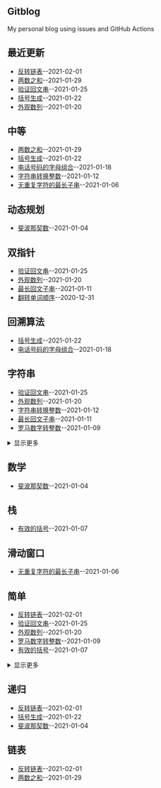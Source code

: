 ## Gitblog
My personal blog using issues and GitHub Actions
## 最近更新
- [反转链表](https://github.com/Bulandent/js-leetcode-2021/issues/16)--2021-02-01
- [两数之和](https://github.com/Bulandent/js-leetcode-2021/issues/15)--2021-01-29
- [验证回文串](https://github.com/Bulandent/js-leetcode-2021/issues/14)--2021-01-25
- [括号生成](https://github.com/Bulandent/js-leetcode-2021/issues/13)--2021-01-22
- [外观数列](https://github.com/Bulandent/js-leetcode-2021/issues/12)--2021-01-20
## 中等
- [两数之和](https://github.com/Bulandent/js-leetcode-2021/issues/15)--2021-01-29
- [括号生成](https://github.com/Bulandent/js-leetcode-2021/issues/13)--2021-01-22
- [电话号码的字母组合](https://github.com/Bulandent/js-leetcode-2021/issues/11)--2021-01-18
- [字符串转换整数](https://github.com/Bulandent/js-leetcode-2021/issues/10)--2021-01-12
- [无重复字符的最长子串](https://github.com/Bulandent/js-leetcode-2021/issues/6)--2021-01-06
## 动态规划
- [斐波那契数](https://github.com/Bulandent/js-leetcode-2021/issues/4)--2021-01-04
## 双指针
- [验证回文串](https://github.com/Bulandent/js-leetcode-2021/issues/14)--2021-01-25
- [外观数列](https://github.com/Bulandent/js-leetcode-2021/issues/12)--2021-01-20
- [最长回文子串](https://github.com/Bulandent/js-leetcode-2021/issues/9)--2021-01-11
- [翻转单词顺序](https://github.com/Bulandent/js-leetcode-2021/issues/1)--2020-12-31
## 回溯算法
- [括号生成](https://github.com/Bulandent/js-leetcode-2021/issues/13)--2021-01-22
- [电话号码的字母组合](https://github.com/Bulandent/js-leetcode-2021/issues/11)--2021-01-18
## 字符串
- [验证回文串](https://github.com/Bulandent/js-leetcode-2021/issues/14)--2021-01-25
- [外观数列](https://github.com/Bulandent/js-leetcode-2021/issues/12)--2021-01-20
- [字符串转换整数](https://github.com/Bulandent/js-leetcode-2021/issues/10)--2021-01-12
- [最长回文子串](https://github.com/Bulandent/js-leetcode-2021/issues/9)--2021-01-11
- [罗马数字转整数](https://github.com/Bulandent/js-leetcode-2021/issues/8)--2021-01-09
<details><summary>显示更多</summary>

- [有效的括号](https://github.com/Bulandent/js-leetcode-2021/issues/7)--2021-01-07
- [无重复字符的最长子串](https://github.com/Bulandent/js-leetcode-2021/issues/6)--2021-01-06
- [最长公共前缀](https://github.com/Bulandent/js-leetcode-2021/issues/5)--2021-01-05
- [实现 strStr()](https://github.com/Bulandent/js-leetcode-2021/issues/3)--2021-01-04
- [左旋转字符串](https://github.com/Bulandent/js-leetcode-2021/issues/2)--2021-01-03
- [翻转单词顺序](https://github.com/Bulandent/js-leetcode-2021/issues/1)--2020-12-31
</details>

## 数学
- [斐波那契数](https://github.com/Bulandent/js-leetcode-2021/issues/4)--2021-01-04
## 栈
- [有效的括号](https://github.com/Bulandent/js-leetcode-2021/issues/7)--2021-01-07
## 滑动窗口
- [无重复字符的最长子串](https://github.com/Bulandent/js-leetcode-2021/issues/6)--2021-01-06
## 简单
- [反转链表](https://github.com/Bulandent/js-leetcode-2021/issues/16)--2021-02-01
- [验证回文串](https://github.com/Bulandent/js-leetcode-2021/issues/14)--2021-01-25
- [外观数列](https://github.com/Bulandent/js-leetcode-2021/issues/12)--2021-01-20
- [罗马数字转整数](https://github.com/Bulandent/js-leetcode-2021/issues/8)--2021-01-09
- [有效的括号](https://github.com/Bulandent/js-leetcode-2021/issues/7)--2021-01-07
<details><summary>显示更多</summary>

- [最长公共前缀](https://github.com/Bulandent/js-leetcode-2021/issues/5)--2021-01-05
- [斐波那契数](https://github.com/Bulandent/js-leetcode-2021/issues/4)--2021-01-04
- [实现 strStr()](https://github.com/Bulandent/js-leetcode-2021/issues/3)--2021-01-04
- [左旋转字符串](https://github.com/Bulandent/js-leetcode-2021/issues/2)--2021-01-03
- [翻转单词顺序](https://github.com/Bulandent/js-leetcode-2021/issues/1)--2020-12-31
</details>

## 递归
- [反转链表](https://github.com/Bulandent/js-leetcode-2021/issues/16)--2021-02-01
- [括号生成](https://github.com/Bulandent/js-leetcode-2021/issues/13)--2021-01-22
- [斐波那契数](https://github.com/Bulandent/js-leetcode-2021/issues/4)--2021-01-04
## 链表
- [反转链表](https://github.com/Bulandent/js-leetcode-2021/issues/16)--2021-02-01
- [两数之和](https://github.com/Bulandent/js-leetcode-2021/issues/15)--2021-01-29
